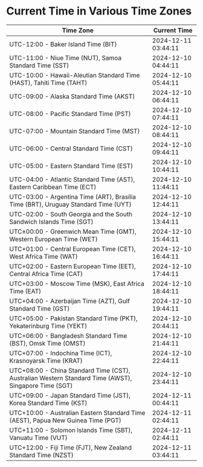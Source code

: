 # Current Time in Various Time Zones

| Time Zone | Current Time |
|-----------|--------------|
| UTC-12:00 - Baker Island Time (BIT) | 2024-12-11 03:44:11 |
| UTC-11:00 - Niue Time (NUT), Samoa Standard Time (SST) | 2024-12-10 04:44:11 |
| UTC-10:00 - Hawaii-Aleutian Standard Time (HAST), Tahiti Time (TAHT) | 2024-12-10 05:44:11 |
| UTC-09:00 - Alaska Standard Time (AKST) | 2024-12-10 06:44:11 |
| UTC-08:00 - Pacific Standard Time (PST) | 2024-12-10 07:44:11 |
| UTC-07:00 - Mountain Standard Time (MST) | 2024-12-10 08:44:11 |
| UTC-06:00 - Central Standard Time (CST) | 2024-12-10 09:44:11 |
| UTC-05:00 - Eastern Standard Time (EST) | 2024-12-10 10:44:11 |
| UTC-04:00 - Atlantic Standard Time (AST), Eastern Caribbean Time (ECT) | 2024-12-10 11:44:11 |
| UTC-03:00 - Argentina Time (ART), Brasília Time (BRT), Uruguay Standard Time (UYT) | 2024-12-10 12:44:11 |
| UTC-02:00 - South Georgia and the South Sandwich Islands Time (SGT) | 2024-12-10 13:44:11 |
| UTC±00:00 - Greenwich Mean Time (GMT), Western European Time (WET) | 2024-12-10 15:44:11 |
| UTC+01:00 - Central European Time (CET), West Africa Time (WAT) | 2024-12-10 16:44:11 |
| UTC+02:00 - Eastern European Time (EET), Central Africa Time (CAT) | 2024-12-10 17:44:11 |
| UTC+03:00 - Moscow Time (MSK), East Africa Time (EAT) | 2024-12-10 18:44:11 |
| UTC+04:00 - Azerbaijan Time (AZT), Gulf Standard Time (GST) | 2024-12-10 19:44:11 |
| UTC+05:00 - Pakistan Standard Time (PKT), Yekaterinburg Time (YEKT) | 2024-12-10 20:44:11 |
| UTC+06:00 - Bangladesh Standard Time (BST), Omsk Time (OMST) | 2024-12-10 21:44:11 |
| UTC+07:00 - Indochina Time (ICT), Krasnoyarsk Time (KRAT) | 2024-12-10 22:44:11 |
| UTC+08:00 - China Standard Time (CST), Australian Western Standard Time (AWST), Singapore Time (SGT) | 2024-12-10 23:44:11 |
| UTC+09:00 - Japan Standard Time (JST), Korea Standard Time (KST) | 2024-12-11 00:44:11 |
| UTC+10:00 - Australian Eastern Standard Time (AEST), Papua New Guinea Time (PGT) | 2024-12-11 02:44:11 |
| UTC+11:00 - Solomon Islands Time (SBT), Vanuatu Time (VUT) | 2024-12-11 02:44:11 |
| UTC+12:00 - Fiji Time (FJT), New Zealand Standard Time (NZST) | 2024-12-11 03:44:11 |
